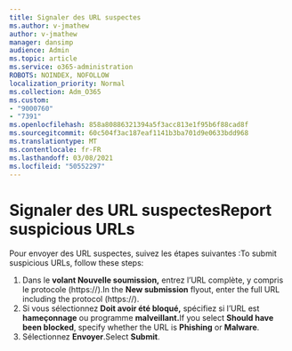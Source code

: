 ```yaml
---
title: Signaler des URL suspectes
ms.author: v-jmathew
author: v-jmathew
manager: dansimp
audience: Admin
ms.topic: article
ms.service: o365-administration
ROBOTS: NOINDEX, NOFOLLOW
localization_priority: Normal
ms.collection: Adm_O365
ms.custom:
- "9000760"
- "7391"
ms.openlocfilehash: 858a80886321394a5f3acc813e1f95b6f88cad8f
ms.sourcegitcommit: 60c504f3ac187eaf1141b3ba701d9e0633bdd968
ms.translationtype: MT
ms.contentlocale: fr-FR
ms.lasthandoff: 03/08/2021
ms.locfileid: "50552297"
---
```

# <a name="report-suspicious-urls"></a><span data-ttu-id="2c598-102">Signaler des URL suspectes</span><span class="sxs-lookup"><span data-stu-id="2c598-102">Report suspicious URLs</span></span>

<span data-ttu-id="2c598-103">Pour envoyer des URL suspectes, suivez les étapes suivantes :</span><span class="sxs-lookup"><span data-stu-id="2c598-103">To submit suspicious URLs, follow these steps:</span></span>

1. <span data-ttu-id="2c598-104">Dans le **volant Nouvelle soumission,** entrez l’URL complète, y compris le protocole (https://).</span><span class="sxs-lookup"><span data-stu-id="2c598-104">In the **New submission** flyout, enter the full URL including the protocol (https://).</span></span>
2. <span data-ttu-id="2c598-105">Si vous sélectionnez **Doit avoir été bloqué,** spécifiez si l’URL est **hameçonnage** ou programme **malveillant.**</span><span class="sxs-lookup"><span data-stu-id="2c598-105">If you select **Should have been blocked**, specify whether the URL is **Phishing** or **Malware**.</span></span>
3. <span data-ttu-id="2c598-106">Sélectionnez **Envoyer**.</span><span class="sxs-lookup"><span data-stu-id="2c598-106">Select **Submit**.</span></span>
